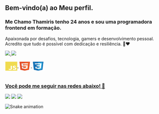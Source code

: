 ## Bem-vindo(a) ao Meu perfil. 
### Me Chamo Thamiris tenho 24 anos e sou uma programadora frontend em formação.
Apaixonada por desafios, tecnologia, gamers e desenvolvimento pessoal.
Acredito que tudo é possível com dedicação e resiliência. 🚀❤


 <div>
   <a href="https://github.com/ThamirisTeodoro">
   <img height="180em" src="https://github-readme-stats.vercel.app/api?username=ThamirisTeodoro&show_icons=true&theme=radical&include_all_commits=true&count_private=true"/>
   <img height="180em" src="https://github-readme-stats.vercel.app/api/top-langs/?username=ThamirisTeodoro&layout=compact&langs_count=6&theme=radical"/>

</div>
<div style="display: inline_block"><br>
  <img align="center" alt="Js" height="30" width="40" src="https://raw.githubusercontent.com/devicons/devicon/master/icons/javascript/javascript-plain.svg">
  <img align="center" alt="HTML" height="30" width="40" src="https://raw.githubusercontent.com/devicons/devicon/master/icons/html5/html5-original.svg">
  <img align="center" alt="CSS" height="30" width="40" src="https://raw.githubusercontent.com/devicons/devicon/master/icons/css3/css3-original.svg">
</div>
 
 <br>
 
  ### Você  pode me seguir nas redes abaixo! 🤩
 
<div> 
  
  <a href="https://www.instagram.com/thamiristeodoro_/" target="_blank"><img src="https://img.shields.io/badge/-Instagram-%23E4405F?style=for-the-badge&logo=instagram&logoColor=white" target="_blank"></a>
  <a href = "mailto:thamiris-teodoro_tata@outlook.com"><img src="https://img.shields.io/badge/-Email-%23333?style=for-the-badge&logo=gmail&logoColor=white" target="_blank"></a>
  <a href="https://www.linkedin.com/in/thamiris-teodoro/" target="_blank"><img src="https://img.shields.io/badge/-LinkedIn-%230077B5?style=for-the-badge&logo=linkedin&logoColor=white" target="_blank"></a> 
 
  ![Snake animation](https://github.com/thamiristeodoro/thamiristeodoro/blob/output/github-contribution-grid-snake.svg)

</div>

